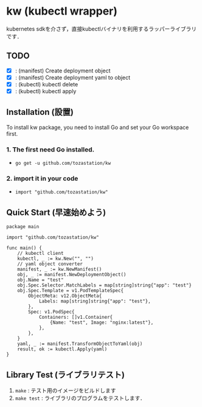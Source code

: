 # kw (kubectl wrapper)
kubernetes sdkを介さず，直接kubectlバイナリを利用するラッパーライブラリです．
## TODO
- [x] : (manifest) Create deployment object
- [x] : (manifest) Create deployment yaml to object
- [x] : (kubectl) kubectl delete
- [x] : (kubectl) kubectl apply

## Installation (設置)
To install kw package, you need to install Go and set your Go workspace first.  
### 1. The first need Go installed.
- `go get -u github.com/tozastation/kw`  
### 2. import it in your code
- `import "github.com/tozastation/kw"`

## Quick Start (早速始めよう)
```
package main

import "github.com/tozastation/kw"

func main() {
    // kubectl client
    kubectl, _ := kw.New("", "")    
    // yaml object converter
    manifest, _ := kw.NewManifest()
    obj, _ := manifest.NewDeploymentObject()
    obj.Name = "test"
    obj.Spec.Selector.MatchLabels = map[string]string{"app": "test"}
    obj.Spec.Template = v1.PodTemplateSpec{
        ObjectMeta: v12.ObjectMeta{
            Labels: map[string]string{"app": "test"},
        }, 
        Spec: v1.PodSpec{
            Containers: []v1.Container{
                {Name: "test", Image: "nginx:latest"},
            },
        },
    }
    yaml, _ := manifest.TransformObjectToYaml(obj)
    result, ok := kubectl.Apply(yaml)
}
```

## Library Test (ライブラリテスト)
1. `make` : テスト用のイメージをビルドします
2. `make test` : ライブラリのプログラムをテストします．